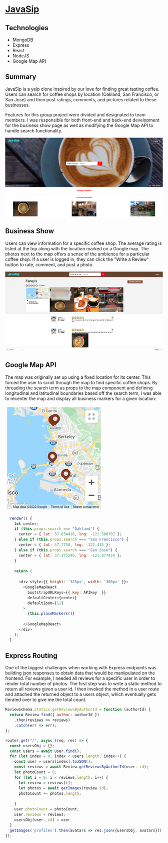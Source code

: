 # [JavaSip](http://java-sip.herokuapp.com/#/)

## Technologies

* MongoDB
* Express 
* React
* NodeJS
* Google Map API

## Summary

JavaSip is a yelp clone inspired by our love for finding great tasting coffee. Users can search for coffee shops by location (Oakland, San Francisco, or San Jose) and then post ratings, comments, and pictures related to these businesses. 

Features for this group project were divided and designated to team members. I was responsible for both front-end and back-end development for the business show page as well as modifying the Google Map API to handle search functionality. 

<img src="frontend/public/images/homepage.png">

## Business Show

Users can view information for a specific coffee shop. The average rating is listed at the top along with the location marked on a Google map. The photos next to the map offers a sense of the ambience for a particular coffee shop. If a user is logged in, they can click the "Write a Review" button to rate, comment, and post a photo. 

<img src="frontend/public/images/business_show.png">

## Google Map API

The map was originally set up using a fixed location for its center. This forced the user to scroll through the map to find specific coffee shops. By threading the search term as props to the map component and defining longitudinal and latitudinal boundaries based off the search term, I was able to recenter the map and display all business markers for a given location:

<img src="frontend/public/images/google_map.png">

```javascript
  render() {
    let center;
    if (this.props.search === "Oakland") {
      center = { lat: 37.834416, lng: -122.300707 };
    } else if (this.props.search === "San Francisco") {
      center = { lat: 37.7758, lng: -122.435 };
    } else if (this.props.search === "San Jose") {
      center = { lat: 37.375240, lng: -121.877454 };
    }

    return (
      
      <div style={{ height: '325px', width: '300px' }}>
        <GoogleMapReact
          bootstrapURLKeys={{ key: APIkey  }}
          defaultCenter={center}
          defaultZoom={11}
        >
          {this.placeMarkers()}

        </GoogleMapReact>
      </div>
    );
  }
  ```

## Express Routing

One of the biggest challenges when working with Express endpoints was building json responses to obtain data that would be maniipulated on the frontend. For example, I needed all reviews for a specific user in order to render total number of photos. The first step was to write a static method to return all reviews given a user id. I then invoked the method in a user route and attached the returned object to a users object, which eventually gets iterated over to give me the total count. 

```javascript
ReviewSchema.statics.getReviewsByAuthorId = function (authorId) {
  return Review.find({ author: authorId })
    .then(reviews => reviews)
    .catch(err => err);
};
```

```javascript
router.get("/", async (req, res) => {
  const usersObj = {};
  const users = await User.find();
  for (let index = 0; index < users.length; index++) {
    const user = users[index].toJSON();
    const reviews = await Review.getReviewsByAuthorId(user._id);
    let photoCount = 0;
    for (let i = 0; i < reviews.length; i++) {
      let review = reviews[i];
      let photos = await getImages(review.id);
      photoCount += photos.length;

    }
    user.photoCount = photoCount;
    user.reviews = reviews;
    usersObj[user._id] = user
  }
  getImages('profiles').then(avatars => res.json({usersObj, avatars}))
});
```








